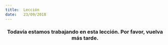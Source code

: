 ```yaml
---
title:  Lección
date:   23/09/2018
---
```


### <center>Todavía estamos trabajando en esta lección. Por favor, vuelva más tarde.</center>